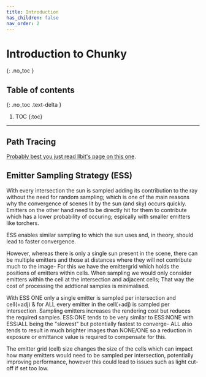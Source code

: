 ```yaml
---
title: Introduction
has_children: false
nav_order: 2
---
```


# Introduction to Chunky
{: .no_toc }

## Table of contents
{: .no_toc .text-delta }

1. TOC
{:toc}

---

## Path Tracing

[Probably best you just read llbit's page on this one](https://chunky.llbit.se/path_tracing.html).

## Emitter Sampling Strategy (ESS)

With every intersection the sun is sampled adding its contribution to the ray without the need for random sampling; which is one of the main reasons why the convergence of scenes lit by the sun (and sky) occurs quickly. Emitters on the other hand need to be directly hit for them to contribute which has a lower probability of occuring; espically with smaller emitters like torchers.

ESS enables similar sampling to which the sun uses and, in theory, should lead to faster convergence.

However, whereas there is only a single sun present in the scene, there can be multiple emitters and those at distances where they will not contribute much to the image- For this we have the emittergrid which holds the positions of emitters within cells. When sampling we would only consider emitters within the cell at the intersection and adjacent cells; That way the cost of processing the addtional samples is minimalised.

With ESS ONE only a single emitter is sampled per intersection and cell(+adj) & for ALL every emitter in the cell(+adj) is sampled per intersection. Sampling emitters increases the rendering cost but reduces the required samples. ESS:ONE tends to be very similar to ESS:NONE with ESS:ALL being the "slowest" but potentially fastest to converge- ALL also tends to result in much brighter images than NONE/ONE so a reduction in exposure or emittance value is required to compensate for this.

The emitter grid (cell) size changes the size of the cells which can impact how many emitters would need to be sampled per intersection, potentially improving performance, however this could lead to issues such as light cut-off if set too low.

